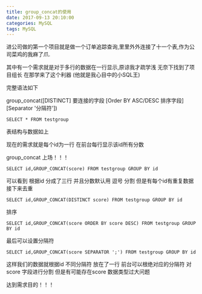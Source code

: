 ```yaml
---
title: group_concat的使用
date: 2017-09-13 20:10:00
categories: MySQL
tags: MySQL
---
```

进公司做的第一个项目就是做一个订单追踪查询,里里外外连接了十一个表,作为公司菜鸡的我麻了爪.

其中有一个需求就是对于多行的数据在一行显示,原谅我才疏学浅 无奈下找到了项目组长  在那学来了这个利器 (他就是我心目中的小SQL王)

完整语法如下

group_concat([DISTINCT] 要连接的字段 [Order BY ASC/DESC 排序字段] [Separator '分隔符'])

```
SELECT * FROM testgroup 
```

表结构与数据如上

现在的需求就是每个id为一行 在前台每行显示该id所有分数

group_concat 上场！！！

```
SELECT id,GROUP_CONCAT(score) FROM testgroup GROUP BY id  
```

可以看到 根据id 分成了三行 并且分数默认用 逗号 分割 但是有每个id有重复数据 接下来去重

```
SELECT id,GROUP_CONCAT(DISTINCT score) FROM testgroup GROUP BY id   
```

排序

```
SELECT id,GROUP_CONCAT(score ORDER BY score DESC) FROM testgroup GROUP BY id  
```

最后可以设置分隔符

```
SELECT id,GROUP_CONCAT(score SEPARATOR ';') FROM testgroup GROUP BY id  
```

这样我们的数据就根据id 不同分隔符 放在了一行 前台可以根绝对应的分隔符 对score 字段进行分割 但是有可能存在score 数据类型过大问题 

达到需求目的！！！